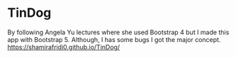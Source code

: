# TinDog
By following Angela Yu lectures where she used Bootstrap 4 but I made this app with Bootstrap 5. Although, I has some bugs I got the major concept.
https://shamirafridi0.github.io/TinDog/
